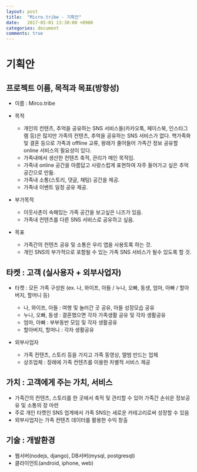 ```yaml
---
layout: post
title:  "Micro.tribe - 기획안"
date:   2017-05-01 13:30:00 +0900
categories: document
comments: true
---
```

# 기획안

## 프로젝트 이름, 목적과 목표(방향성)
 * 이름 : Mirco.tribe

 * 목적
   * 개인의 컨텐츠, 추억을 공유하는 SNS 서비스들(카카오톡, 페이스북, 인스타그램 등)은 많지만 가족의 컨텐츠, 추억을 공유하는 SNS 서비스가 없다. 핵가족화 및 결혼 등으로 가족과 offline 교류, 왕래가 줄어들어 가족간 정보 공유할 online 서비스의 필요성이 있다.
   * 가족내에서 생산한 컨텐츠 축적, 관리가 메인 목적임.
   * 가족내 online 공간을 아름답고 사랑스럽게 표현하여 자주 들어가고 싶은 추억공간으로 만듦.
   * 가족내 소통(스토리, 댓글, 채팅) 공간을 제공.
   * 가족내 이벤트 일정 공유 제공.

 * 부가목적
   * 이웃사촌이 속해있는 가족 공간을 보고싶은 니즈가 있음.
   * 가족내 컨텐츠를 다른 SNS 서비스로 공유하고 싶음.

 * 목표
   * 가족간의 컨텐츠 공유 및 소통은 우리 앱을 사용토록 하는 것.
   * 개인 SNS의 부가적으로 포함될 수 있는 가족 SNS 서비스가 될수 있도록 할 것.

## 타켓 : 고객 (실사용자 + 외부사업자)
  * 타켓 : 모든 가족 구성원 (ex. 나, 와이프, 아들 / 누나, 오빠, 동생, 엄마, 아빠 / 할아버지, 할머니 등)
    * 나, 와이프, 아들 : 여행 및 놀러간 곳 공유, 아들 성장모습 공유
    * 누나, 오빠, 동생 : 결혼했으면 각자 가족생활 공유 및 각자 생활공유
    * 엄마, 아빠 : 부부동반 모임 및 각자 생활공유
    * 할아버지, 할머니 : 각자 생활공유

  * 외부사업자
    * 가족 컨텐츠, 스토리 등을 가지고 가족 동영상, 앨범 만드는 업체
    * 상조업체 : 장례에 가족 컨텐츠를 이용한 차별적 서비스 제공

## 가치 : 고객에게 주는 가치, 서비스
  * 가족간의 컨텐츠, 스토리를 한 곳에서 축적 및 관리할 수 있어 가족간 손쉬운 정보공유 및 소통의 장 마련
  * 주로 개인 타켓인 SNS 업계에서 가족 SNS는 새로운 카테고리로써 성장할 수 있음
  * 외부사업자는 가족 컨텐츠 데이터를 활용한 수익 창출

## 기술 : 개발환경
 * 웹서버(nodejs, django), DB서버(mysql, postgresql)
 * 클라이언트(android, iphone, web)
